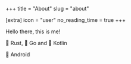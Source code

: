 +++
title = "About"
slug = "about"

[extra]
icon = "user"
no_reading_time = true
+++

Hello there, this is me!

🦀 Rust, 🐹 Go and 🍵 Kotlin

🤖 Android
